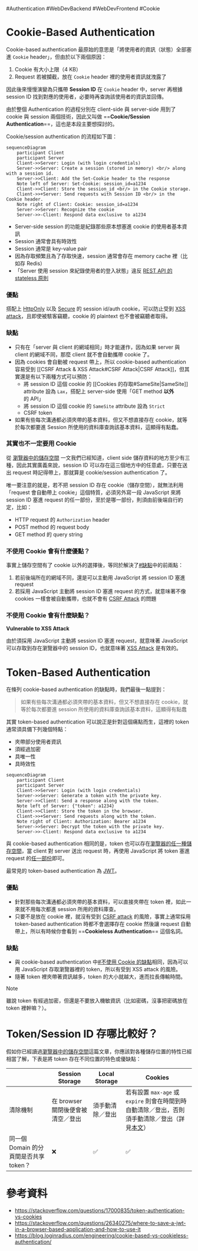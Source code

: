 #Authentication #WebDevBackend #WebDevFrontend #Cookie

# Cookie-Based Authentication

Cookie-based authentication 最原始的意思是「將使用者的資訊（狀態）全部塞進 `Cookie` header」，但由於以下兩個原因：

1. Cookie 有大小上限（4 KB）
2. Request 若被攔截，放在 `Cookie` header 裡的使用者資訊就洩露了

因此後來慢慢演變為只攜帶 **Session ID** 在 `Cookie` header 中，server 再根據 session ID 找到對應的使用者，必要時再查詢該使用者的資訊並回傳。

由於整個 Authentication 的過程分別在 client-side 與 server-side 用到了 cookie 與 session 兩個技術，因此又叫做 ==**Cookie/Session Authentication**==，這也是本段主要想探討的。

Cookie/session authentication 的流程如下圖：

```mermaid
sequenceDiagram
    participant Client
    participant Server
    Client->>Server: Login (with login credentials)
    Server->>Server: Create a session (stored in memory) <br/> along with a session id.
    Server->>Client: Add the Set-Cookie header to the response
    Note left of Server: Set-Cookie: session_id=a1234
    Client->>Client: Store the session_id <br/> in the Cookie storage.
    Client->>+Server: Send requests with Session ID <br/> in the Cookie header.
    Note right of Client: Cookie: session_id=a1234
    Server->>Server: Recognize the cookie
    Server->>-Client: Respond data exclusive to a1234
```

- Server-side session 的功能是紀錄那些原本想塞進 cookie 的使用者基本資訊
- Session 通常會具有時效性
- Session 通常是 key-value pair
- 因為存取頻繁且為了存取快速，session 通常會存在 memory cache 裡（比如存 Redis）
- 「Server 使用 session 來紀錄使用者的登入狀態」違反 [REST API 的 stateless 原則](</Web Development/REST API.md#Statelessness>)

### 優點

搭配上 [HttpOnly](</Web Development/Cookies/Cookies 的存取.md#HttpOnly>) 以及 [Secure](</Web Development/Cookies/Cookies 的存取.md#Secure>) 的 session id/auth cookie，可以防止受到 [XSS attack](</Network/CSRF Attack & XSS Attack.md#XSS Attack>)，且即使被駭客竊聽，cookie 的 plaintext 也不會被竊聽者取得。

### 缺點

- 只有在「server 與 client 的網域相同」時才能運作，因為如果 server 與 client 的網域不同，那麼 client 就不會自動攜帶 cookie 了。
- 因為 cookies 會自動被 request 帶上，所以 cookie-based authentication 容易受到 [[CSRF Attack & XSS Attack#CSRF Attack|CSRF Attack]]，但其實還是有以下兩種方式可以預防：
    - 將 session ID 這個 cookie 的 [[Cookies 的存取#SameSite|SameSite]] attribute 設為 `Lax`，搭配上 server-side 使用「GET method **以外**的 API」
    - 將 session ID 這個 cookie 的 `SameSite` attribute 設為 `Strict`
    - CSRF token
- 如果有些每次溝通都必須夾帶的基本資料，但又不想直接存在 cookie，就等於每次都要進 Session 所使用的資料庫查詢該基本資料，這顯得有點蠢。

### 其實也不一定要用 Cookie

從 [瀏覽器中的儲存空間](</Network/瀏覽器中的儲存空間.md>) 一文我們已經知道，client side 儲存資料的地方至少有三種，因此其實廣義來說，session ID 可以存在這三個地方中的任意處，只要在送出 request 時記得帶上，那就算是 cookie/session authentication 了。

唯一要注意的就是，若不把 session ID 存在 cookie（儲存空間），就無法利用「request 會自動帶上 cookie」這個特質，必須另外寫一段 JavaScript 來將 session ID 塞進 request 的任一部份，至於是哪一部份，則須由前後端自行約定，比如：

- HTTP request 的 `Authorization` header
- POST method 的 request body
- GET method 的 query string

### 不使用 Cookie 會有什麼優點？

事實上儲存空間有了 cookie 以外的選擇後，等同於解決了[#缺點](</./Web Development/Cookie-Based Authentication vs. Token-Based Authentication.md#缺點>)中的前兩點：

1. 若前後端所在的網域不同，還是可以主動用 JavaScript 將 session ID 塞進 request
2. 若採用 JavaScript 主動將 session ID 塞進 request 的方式，就意味著不像 cookies 一樣會被自動攜帶，也就不會有 [CSRF Attack](</Network/CSRF Attack & XSS Attack.md#CSRF Attack>) 的問題

### 不使用 Cookie 會有什麼缺點？

**Vulnerable to XSS Attack**

由於須採用 JavaScript 主動將 session ID 塞進 request，就意味著 JavaScript 可以存取到存在瀏覽器中的 session ID，也就意味著 [XSS Attack](</Network/CSRF Attack & XSS Attack.md#XSS Attack>) 是有效的。

# Token-Based Authentication

在條列 cookie-based authentication 的缺點時，我們最後一點提到：

>如果有些每次溝通都必須夾帶的基本資料，但又不想直接存在 cookie，就等於每次都要進 session 所使用的資料庫查詢該基本資料，這顯得有點蠢

其實 token-based authentication 可以說正是針對這個痛點而生，這裡的 token 通常須具備下列幾個特點：

- 夾帶部分使用者資訊
- 須經過加密
- 具唯一性
- 具時效性

```mermaid
sequenceDiagram
    participant Client
    participant Server
    Client->>Server: Login (with login credentials)
    Server->>Server: Generate a token with the private key.
    Server->>Client: Send a response along with the token.
    Note left of Server: {"token": a1234}
    Client->>Client: Store the token in the browser.
    Client->>+Server: Send requests along with the token.
    Note right of Client: Authorization: Bearer a1234
    Server->>Server: Decrypt the token with the private key.
    Server->>-Client: Respond data exclusive to a1234
```

與 cookie-based authentication 相同的是，token 也可以存在[瀏覽器的任一種儲存空間](</Network/瀏覽器中的儲存空間.md>)，當 client 對 server 送出 request 時，再使用 JavaScript 將 token 塞進 request 的[任一部份](</./Web Development/Cookie-Based Authentication vs. Token-Based Authentication.md#其實也不一定要用 Cookie>)即可。

最常見的 token-based authentication 為 [JWT](</Web Development/JWT.md>)。

### 優點

- 針對那些每次溝通都必須夾帶的基本資料，可以直接夾帶在 token 裡，如此一來就不用每次都進 session 所用的資料庫查。
- 只要不是放在 cookie 裡，就沒有受到 [CSRF attack](</Network/CSRF Attack & XSS Attack.md#CSRF Attack>) 的風險，事實上通常採用 token-based authentication 時都不會選擇存在  cookie 然後讓 request 自動帶上，所以有時候你會看到 ==**Cookieless Authentication**== 這個名詞。

### 缺點

- 與 cookie-based authentication 中[#不使用 Cookie 的缺點](</./Web Development/Cookie-Based Authentication vs. Token-Based Authentication.md#不使用 Cookie 的缺點>)相同，因為可以用 JavaScript 存取瀏覽器裡的 token，所以有受到 XSS attack 的風險。
- 隨著 token 裡夾帶著資訊越多，token 的大小就越大，進而拉長傳輸時間。

>[!Note]
>雖說 token 有經過加密，但還是不要放入機敏資訊（比如密碼，沒事把密碼放在 token 裡幹嘛？）。

# Token/Session ID 存哪比較好？

假如你已經讀過[瀏覽器中的儲存空間](</Network/瀏覽器中的儲存空間.md>)這篇文章，你應該對各種儲存位置的特性已經相當了解，下表是將 token 存在不同位置的特色或優缺點：

| |Session Storage|Local Storage|Cookies|
|---|---|---|---|
|清除機制|在 browser 關閉後便會被清空／登出|須手動清除／登出|若有設置 `max-age` 或 `expire` 則會在時間到時自動清除／登出，否則須手動清除／登出（詳見[本文](</Web Development/Cookies/Cookies 的存取.md#expires>)）|
|同一個 Domain 的分頁間是否共享 token？|❌|✅|✅|

# 參考資料

- <https://stackoverflow.com/questions/17000835/token-authentication-vs-cookies>
- <https://stackoverflow.com/questions/26340275/where-to-save-a-jwt-in-a-browser-based-application-and-how-to-use-it>
- <https://blog.loginradius.com/engineering/cookie-based-vs-cookieless-authentication/>
